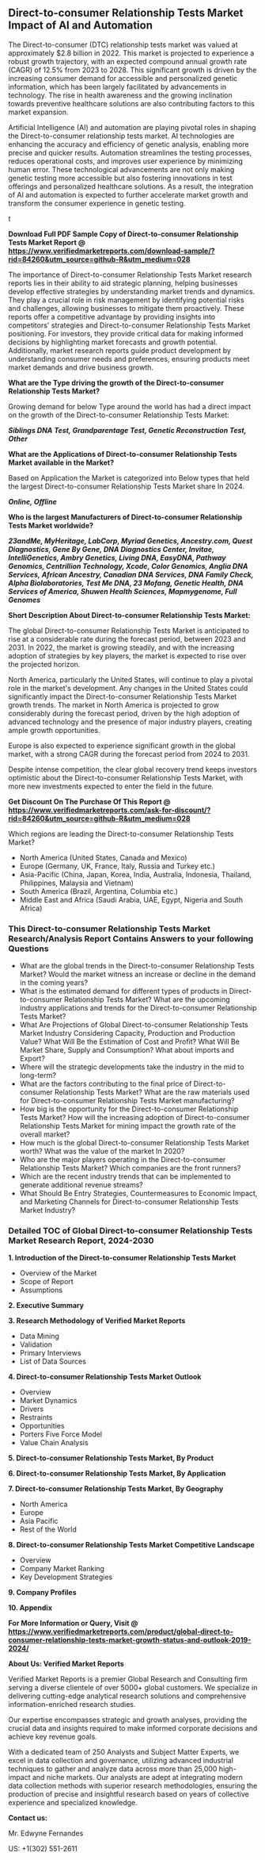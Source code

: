 <h2>Direct-to-consumer Relationship Tests Market Impact of AI and Automation</h2><p>The Direct-to-consumer (DTC) relationship tests market was valued at approximately $2.8 billion in 2022. This market is projected to experience a robust growth trajectory, with an expected compound annual growth rate (CAGR) of 12.5% from 2023 to 2028. This significant growth is driven by the increasing consumer demand for accessible and personalized genetic information, which has been largely facilitated by advancements in technology. The rise in health awareness and the growing inclination towards preventive healthcare solutions are also contributing factors to this market expansion.</p><p>Artificial Intelligence (AI) and automation are playing pivotal roles in shaping the Direct-to-consumer relationship tests market. AI technologies are enhancing the accuracy and efficiency of genetic analysis, enabling more precise and quicker results. Automation streamlines the testing processes, reduces operational costs, and improves user experience by minimizing human error. These technological advancements are not only making genetic testing more accessible but also fostering innovations in test offerings and personalized healthcare solutions. As a result, the integration of AI and automation is expected to further accelerate market growth and transform the consumer experience in genetic testing.</p>t</p><p id="" class=""><strong>Download Full PDF Sample Copy of Direct-to-consumer Relationship Tests Market Report @ <a href="https://www.verifiedmarketreports.com/download-sample/?rid=84260&utm_source=github-R&utm_medium=028" target="_blank">https://www.verifiedmarketreports.com/download-sample/?rid=84260&utm_source=github-R&utm_medium=028</a></strong></p><p>The importance of&nbsp;Direct-to-consumer Relationship Tests Market research reports lies in their ability to aid strategic planning, helping businesses develop effective strategies by understanding market trends and dynamics. They play a crucial role in risk management by identifying potential risks and challenges, allowing businesses to mitigate them proactively. These reports offer a competitive advantage by providing insights into competitors' strategies and Direct-to-consumer Relationship Tests Market positioning. For investors, they provide critical data for making informed decisions by highlighting market forecasts and growth potential. Additionally, market research reports guide product development by understanding consumer needs and preferences, ensuring products meet market demands and drive business growth.</p><p><strong>What are the&nbsp;Type driving the growth of the Direct-to-consumer Relationship Tests Market?</strong></p><p id="" class="">Growing demand for below Type around the world has had a direct impact on the growth of the Direct-to-consumer Relationship Tests Market:</p><em><strong>Siblings DNA Test, Grandparentage Test, Genetic Reconstruction Test, Other</strong></em></p><strong>What are the&nbsp;Applications&nbsp;of Direct-to-consumer Relationship Tests Market available in the Market?</strong></p><p id="" class="">Based on Application the Market is categorized into Below types that held the largest Direct-to-consumer Relationship Tests Market share In 2024.</p><em><strong>Online, Offline</strong></em></p><strong>Who is the largest Manufacturers of Direct-to-consumer Relationship Tests Market worldwide?</strong></p><p><em><strong>23andMe, MyHeritage, LabCorp, Myriad Genetics, Ancestry.com, Quest Diagnostics, Gene By Gene, DNA Diagnostics Center, Invitae, IntelliGenetics, Ambry Genetics, Living DNA, EasyDNA, Pathway Genomics, Centrillion Technology, Xcode, Color Genomics, Anglia DNA Services, African Ancestry, Canadian DNA Services, DNA Family Check, Alpha Biolaboratories, Test Me DNA, 23 Mofang, Genetic Health, DNA Services of America, Shuwen Health Sciences, Mapmygenome, Full Genomes</strong></em></p><p id="" class=""><strong>Short Description About Direct-to-consumer Relationship Tests Market:</strong></p><p>The global Direct-to-consumer Relationship Tests Market is anticipated to rise at a considerable rate during the forecast period, between 2023 and 2031. In 2022, the market is growing steadily, and with the increasing adoption of strategies by key players, the market is expected to rise over the projected horizon.</p><p>North America, particularly the United States, will continue to play a pivotal role in the market's development. Any changes in the United States could significantly impact the Direct-to-consumer Relationship Tests Market growth trends. The market in North America is projected to grow considerably during the forecast period, driven by the high adoption of advanced technology and the presence of major industry players, creating ample growth opportunities.</p><p>Europe is also expected to experience significant growth in the global market, with a strong CAGR during the forecast period from 2024 to 2031.</p><p>Despite intense competition, the clear global recovery trend keeps investors optimistic about the Direct-to-consumer Relationship Tests Market, with more new investments expected to enter the field in the future.</p><p id="" class=""><strong>Get Discount On The Purchase Of This Report @ <a href="https://www.verifiedmarketreports.com/ask-for-discount/?rid=84260&utm_source=github-R&utm_medium=028" target="_blank">https://www.verifiedmarketreports.com/ask-for-discount/?rid=84260&utm_source=github-R&utm_medium=028</a></strong></p>Which regions are leading the Direct-to-consumer Relationship Tests Market?</p><ul><li>North America (United States, Canada and Mexico)</li><li>Europe (Germany, UK, France, Italy, Russia and Turkey etc.)</li><li>Asia-Pacific (China, Japan, Korea, India, Australia, Indonesia, Thailand, Philippines, Malaysia and Vietnam)</li><li>South America (Brazil, Argentina, Columbia etc.)</li><li>Middle East and Africa (Saudi Arabia, UAE, Egypt, Nigeria and South Africa)</li></ul><h3 id="" class="">This Direct-to-consumer Relationship Tests Market Research/Analysis Report Contains Answers to your following Questions</h3><ul><li>What are the global trends in the Direct-to-consumer Relationship Tests Market? Would the market witness an increase or decline in the demand in the coming years?</li><li>What is the estimated demand for different types of products in Direct-to-consumer Relationship Tests Market? What are the upcoming industry applications and trends for the Direct-to-consumer Relationship Tests Market?</li><li>What Are Projections of Global Direct-to-consumer Relationship Tests Market Industry Considering Capacity, Production and Production Value? What Will Be the Estimation of Cost and Profit? What Will Be Market Share, Supply and Consumption? What about imports and Export?</li><li>Where will the strategic developments take the industry in the mid to long-term?</li><li>What are the factors contributing to the final price of Direct-to-consumer Relationship Tests Market? What are the raw materials used for Direct-to-consumer Relationship Tests Market manufacturing?</li><li>How big is the opportunity for the Direct-to-consumer Relationship Tests Market? How will the increasing adoption of Direct-to-consumer Relationship Tests Market for mining impact the growth rate of the overall market?</li><li>How much is the global Direct-to-consumer Relationship Tests Market worth? What was the value of the market In 2020?</li><li>Who are the major players operating in the Direct-to-consumer Relationship Tests Market? Which companies are the front runners?</li><li>Which are the recent industry trends that can be implemented to generate additional revenue streams?</li><li>What Should Be Entry Strategies, Countermeasures to Economic Impact, and Marketing Channels for Direct-to-consumer Relationship Tests Market Industry?</li></ul><h3 id="" class="">Detailed TOC of Global Direct-to-consumer Relationship Tests Market Research Report, 2024-2030</h3><p id="" class=""><strong>1. Introduction of the Direct-to-consumer Relationship Tests Market</strong></p><ul><li>Overview of the Market</li><li>Scope of Report</li><li>Assumptions</li></ul><p id="" class=""><strong>2. Executive Summary</strong></p><p id="" class=""><strong>3. Research Methodology of Verified Market Reports</strong></p><ul><li>Data Mining</li><li>Validation</li><li>Primary Interviews</li><li>List of Data Sources</li></ul><p id="" class=""><strong>4. Direct-to-consumer Relationship Tests Market Outlook</strong></p><ul><li>Overview</li><li>Market Dynamics</li><li>Drivers</li><li>Restraints</li><li>Opportunities</li><li>Porters Five Force Model</li><li>Value Chain Analysis</li></ul><p id="" class=""><strong>5. Direct-to-consumer Relationship Tests Market, By Product</strong></p><p id="" class=""><strong>6. Direct-to-consumer Relationship Tests Market, By Application</strong></p><p id="" class=""><strong>7. Direct-to-consumer Relationship Tests Market, By Geography</strong></p><ul><li>North America</li><li>Europe</li><li>Asia Pacific</li><li>Rest of the World</li></ul><p id="" class=""><strong>8. Direct-to-consumer Relationship Tests Market Competitive Landscape</strong></p><ul><li>Overview</li><li>Company Market Ranking</li><li>Key Development Strategies</li></ul><p id="" class=""><strong>9. Company Profiles</strong></p><p id="" class=""><strong>10. Appendix</strong></p><p id="" class=""><strong>For More Information or Query, Visit @ <a href="https://www.verifiedmarketreports.com/product/global-direct-to-consumer-relationship-tests-market-growth-status-and-outlook-2019-2024/" target="_blank">https://www.verifiedmarketreports.com/product/global-direct-to-consumer-relationship-tests-market-growth-status-and-outlook-2019-2024/</a></strong></p><p id="" class=""><strong>About Us: Verified Market Reports</strong></p><p id="" class="">Verified Market Reports is a premier Global Research and Consulting firm serving a diverse clientele of over 5000+ global customers. We specialize in delivering cutting-edge analytical research solutions and comprehensive information-enriched research studies.</p><p id="" class="">Our expertise encompasses strategic and growth analyses, providing the crucial data and insights required to make informed corporate decisions and achieve key revenue goals.</p><p id="" class="">With a dedicated team of 250 Analysts and Subject Matter Experts, we excel in data collection and governance, utilizing advanced industrial techniques to gather and analyze data across more than 25,000 high-impact and niche markets. Our analysts are adept at integrating modern data collection methods with superior research methodologies, ensuring the production of precise and insightful research based on years of collective experience and specialized knowledge.</p><p id="" class=""><strong>Contact us:</strong></p><p id="" class="">Mr. Edwyne Fernandes</p><p id="" class="">US: +1(302) 551-2611</p>